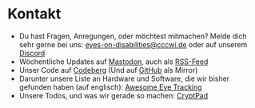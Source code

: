# Kontakt

* Du hast Fragen, Anregungen, oder möchtest mitmachen? Melde dich sehr gerne bei uns: [eyes-on-disabilities@cccwi.de](mailto:eyes-on-disabilities@cccwi.de) oder auf unserem [Discord](https://discord.gg/V8G4vu78va)
* Wöchentliche Updates auf [Mastodon](https://cccwi.social/@eyes_on_disabilities), auch als [RSS-Feed](https://cccwi.social/@eyes_on_disabilities.rss)
* Unser Code auf [Codeberg](https://github.com/eyes-on-disabilities) (Und auf [GitHub](https://github.com/eyes-on-disabilities) als Mirror)
* Darunter unsere Liste an Hardware und Software, die wir bisher gefunden haben (auf englisch): [Awesome Eye Tracking](https://codeberg.org/eyes-on-disabilities/awesome-eye-tracking)
* Unsere Todos, und was wir gerade so machen: [CryptPad](https://cryptpad.fr/pad/#/2/pad/view/ZQqSYP+I+Trzj5VjhT2OiuQZnH4iZvW3pqR7gZ3QtWM/embed/)
